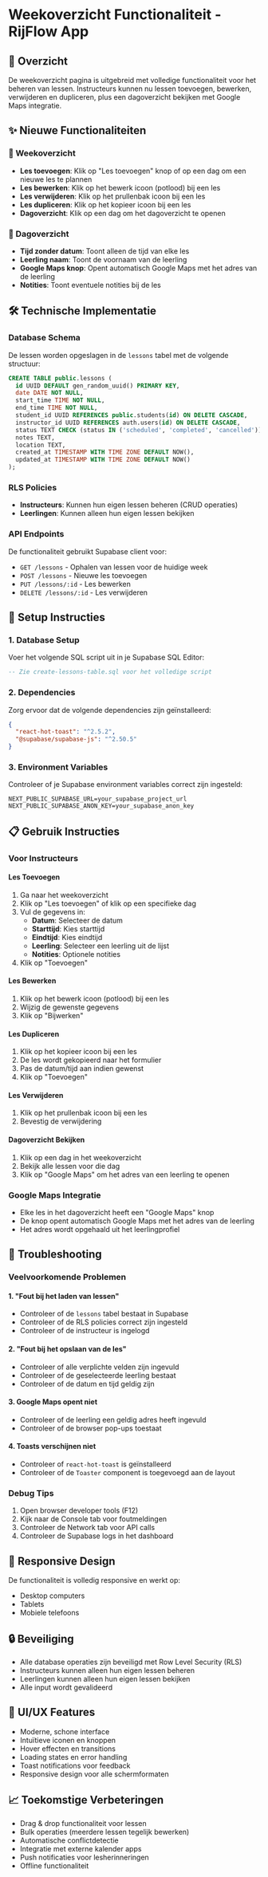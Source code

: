 # Weekoverzicht Functionaliteit - RijFlow App

## 🎯 Overzicht

De weekoverzicht pagina is uitgebreid met volledige functionaliteit voor het beheren van lessen. Instructeurs kunnen nu lessen toevoegen, bewerken, verwijderen en dupliceren, plus een dagoverzicht bekijken met Google Maps integratie.

## ✨ Nieuwe Functionaliteiten

### 📅 Weekoverzicht
- **Les toevoegen**: Klik op "Les toevoegen" knop of op een dag om een nieuwe les te plannen
- **Les bewerken**: Klik op het bewerk icoon (potlood) bij een les
- **Les verwijderen**: Klik op het prullenbak icoon bij een les
- **Les dupliceren**: Klik op het kopieer icoon bij een les
- **Dagoverzicht**: Klik op een dag om het dagoverzicht te openen

### 📱 Dagoverzicht
- **Tijd zonder datum**: Toont alleen de tijd van elke les
- **Leerling naam**: Toont de voornaam van de leerling
- **Google Maps knop**: Opent automatisch Google Maps met het adres van de leerling
- **Notities**: Toont eventuele notities bij de les

## 🛠 Technische Implementatie

### Database Schema
De lessen worden opgeslagen in de `lessons` tabel met de volgende structuur:
```sql
CREATE TABLE public.lessons (
  id UUID DEFAULT gen_random_uuid() PRIMARY KEY,
  date DATE NOT NULL,
  start_time TIME NOT NULL,
  end_time TIME NOT NULL,
  student_id UUID REFERENCES public.students(id) ON DELETE CASCADE,
  instructor_id UUID REFERENCES auth.users(id) ON DELETE CASCADE,
  status TEXT CHECK (status IN ('scheduled', 'completed', 'cancelled')) DEFAULT 'scheduled',
  notes TEXT,
  location TEXT,
  created_at TIMESTAMP WITH TIME ZONE DEFAULT NOW(),
  updated_at TIMESTAMP WITH TIME ZONE DEFAULT NOW()
);
```

### RLS Policies
- **Instructeurs**: Kunnen hun eigen lessen beheren (CRUD operaties)
- **Leerlingen**: Kunnen alleen hun eigen lessen bekijken

### API Endpoints
De functionaliteit gebruikt Supabase client voor:
- `GET /lessons` - Ophalen van lessen voor de huidige week
- `POST /lessons` - Nieuwe les toevoegen
- `PUT /lessons/:id` - Les bewerken
- `DELETE /lessons/:id` - Les verwijderen

## 🚀 Setup Instructies

### 1. Database Setup
Voer het volgende SQL script uit in je Supabase SQL Editor:
```sql
-- Zie create-lessons-table.sql voor het volledige script
```

### 2. Dependencies
Zorg ervoor dat de volgende dependencies zijn geïnstalleerd:
```json
{
  "react-hot-toast": "^2.5.2",
  "@supabase/supabase-js": "^2.50.5"
}
```

### 3. Environment Variables
Controleer of je Supabase environment variables correct zijn ingesteld:
```env
NEXT_PUBLIC_SUPABASE_URL=your_supabase_project_url
NEXT_PUBLIC_SUPABASE_ANON_KEY=your_supabase_anon_key
```

## 📋 Gebruik Instructies

### Voor Instructeurs

#### Les Toevoegen
1. Ga naar het weekoverzicht
2. Klik op "Les toevoegen" of klik op een specifieke dag
3. Vul de gegevens in:
   - **Datum**: Selecteer de datum
   - **Starttijd**: Kies starttijd
   - **Eindtijd**: Kies eindtijd
   - **Leerling**: Selecteer een leerling uit de lijst
   - **Notities**: Optionele notities
4. Klik op "Toevoegen"

#### Les Bewerken
1. Klik op het bewerk icoon (potlood) bij een les
2. Wijzig de gewenste gegevens
3. Klik op "Bijwerken"

#### Les Dupliceren
1. Klik op het kopieer icoon bij een les
2. De les wordt gekopieerd naar het formulier
3. Pas de datum/tijd aan indien gewenst
4. Klik op "Toevoegen"

#### Les Verwijderen
1. Klik op het prullenbak icoon bij een les
2. Bevestig de verwijdering

#### Dagoverzicht Bekijken
1. Klik op een dag in het weekoverzicht
2. Bekijk alle lessen voor die dag
3. Klik op "Google Maps" om het adres van een leerling te openen

### Google Maps Integratie
- Elke les in het dagoverzicht heeft een "Google Maps" knop
- De knop opent automatisch Google Maps met het adres van de leerling
- Het adres wordt opgehaald uit het leerlingprofiel

## 🔧 Troubleshooting

### Veelvoorkomende Problemen

#### 1. "Fout bij het laden van lessen"
- Controleer of de `lessons` tabel bestaat in Supabase
- Controleer of de RLS policies correct zijn ingesteld
- Controleer of de instructeur is ingelogd

#### 2. "Fout bij het opslaan van de les"
- Controleer of alle verplichte velden zijn ingevuld
- Controleer of de geselecteerde leerling bestaat
- Controleer of de datum en tijd geldig zijn

#### 3. Google Maps opent niet
- Controleer of de leerling een geldig adres heeft ingevuld
- Controleer of de browser pop-ups toestaat

#### 4. Toasts verschijnen niet
- Controleer of `react-hot-toast` is geïnstalleerd
- Controleer of de `Toaster` component is toegevoegd aan de layout

### Debug Tips
1. Open browser developer tools (F12)
2. Kijk naar de Console tab voor foutmeldingen
3. Controleer de Network tab voor API calls
4. Controleer de Supabase logs in het dashboard

## 📱 Responsive Design
De functionaliteit is volledig responsive en werkt op:
- Desktop computers
- Tablets
- Mobiele telefoons

## 🔒 Beveiliging
- Alle database operaties zijn beveiligd met Row Level Security (RLS)
- Instructeurs kunnen alleen hun eigen lessen beheren
- Leerlingen kunnen alleen hun eigen lessen bekijken
- Alle input wordt gevalideerd

## 🎨 UI/UX Features
- Moderne, schone interface
- Intuïtieve iconen en knoppen
- Hover effecten en transitions
- Loading states en error handling
- Toast notifications voor feedback
- Responsive design voor alle schermformaten

## 📈 Toekomstige Verbeteringen
- Drag & drop functionaliteit voor lessen
- Bulk operaties (meerdere lessen tegelijk bewerken)
- Automatische conflictdetectie
- Integratie met externe kalender apps
- Push notificaties voor lesherinneringen
- Offline functionaliteit 